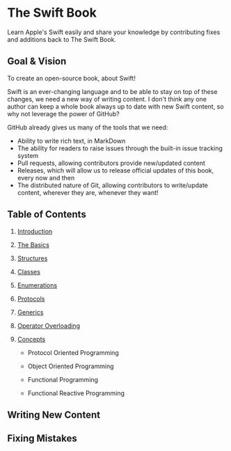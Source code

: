 The Swift Book
==============

Learn Apple's Swift easily and share your knowledge by contributing fixes and additions back to The Swift Book.

Goal & Vision
-------------

To create an open-source book, about Swift!

Swift is an ever-changing language and to be able to stay on top of these changes, we need a new way of writing content. I don't think any one author can keep a whole book always up to date with new Swift content, so why not leverage the power of GitHub?

GitHub already gives us many of the tools that we need:

-   Ability to write rich text, in MarkDown
-   The ability for readers to raise issues through the built-in issue tracking system
-   Pull requests, allowing contributors provide new/updated content
-   Releases, which will allow us to release official updates of this book, every now and then
-   The distributed nature of Git, allowing contributors to write/update content, wherever they are, whenever they want!

Table of Contents
-----------------

1.  [Introduction](<chapters/introduction.md>)

2.  [The Basics](<chapters/basics.md>)

3.  [Structures](<chapters/structures.md>)

4.  [Classes](<chapters/classes.md>)

5.  [Enumerations](<chapters/enumerations.md>)

6.  [Protocols](<chapters/protocols.md>)

7.  [Generics](<chapters/generics.md>)

8.  [Operator Overloading](<operatoroverloading.md>)

9.  [Concepts](<chapters/concepts.md>)

    -   Protocol Oriented Programming

    -   Object Oriented Programming

    -   Functional Programming

    -   Functional Reactive Programming

Writing New Content
-------------------

Fixing Mistakes
---------------
